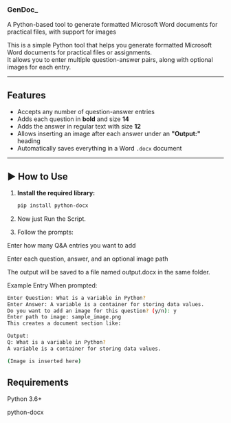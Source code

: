 ### GenDoc_
A Python-based tool to generate formatted Microsoft Word documents for practical files, with support for images

This is a simple Python tool that helps you generate formatted Microsoft Word documents for practical files or assignments.  
It allows you to enter multiple question-answer pairs, along with optional images for each entry.

---

##  Features

- Accepts any number of question-answer entries
- Adds each question in **bold** and size **14**
- Adds the answer in regular text with size **12**
- Allows inserting an image after each answer under an **"Output:"** heading
- Automatically saves everything in a Word `.docx` document

---

## ▶ How to Use


1. **Install the required library:**

   ```bash
   pip install python-docx

2. Now just Run the Script.
   
3. Follow the prompts:

Enter how many Q&A entries you want to add

Enter each question, answer, and an optional image path

The output will be saved to a file named output.docx in the same folder.

Example Entry
When prompted:

  ```bash
  Enter Question: What is a variable in Python?
  Enter Answer: A variable is a container for storing data values.
  Do you want to add an image for this question? (y/n): y
  Enter path to image: sample_image.png
  This creates a document section like:
  
  Output:
  Q: What is a variable in Python?
  A variable is a container for storing data values.
  
  (Image is inserted here)

```
## Requirements
Python 3.6+

python-docx





